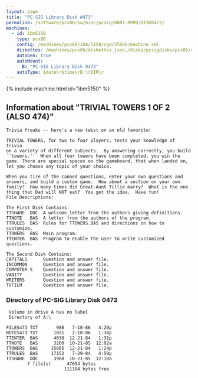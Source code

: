 ```yaml
---
layout: page
title: "PC-SIG Library Disk #473"
permalink: /software/pcx86/sw/misc/pcsig/0001-0999/DISK0473/
machines:
  - id: ibm5150
    type: pcx86
    config: /machines/pcx86/ibm/5150/cga/256kb/machine.xml
    diskettes: /machines/pcx86/diskettes.json,/disks/pcsigdisks/pcx86/diskettes.json
    autoGen: true
    autoMount:
      B: "PC-SIG Library Disk 0473"
    autoType: $date\r$time\rB:\rDIR\r
---
```


{% include machine.html id="ibm5150" %}

## Information about "TRIVIAL TOWERS 1 OF 2 (ALSO 474)"

    Trivia freaks -- here's a new twist on an old favorite!
    
    TRIVIAL TOWERS, for two to four players, tests your knowledge of trivia
    on a variety of different subjects.  By answering correctly, you build
    ``towers.''  When all four towers have been completed, you win the
    game. There are special spaces on the gameboard, that when landed on,
    let you choose any topic of your choice.
    
    When you tire of the canned questions, enter your own questions and
    answers, and build a custom game.  How about a section on your own
    family?  How many times did Great-Aunt Tillie marry?  What is the one
    thing that Dad will NOT eat?  You get the idea.  Have fun!
    File Descriptions:
    
    The First Disk Contains:
    TTSHARE  DOC  A welcome letter from the authors giving definitions.
    TTNOTE   BAS  A letter from the authors of the program.
    TTRULES  BAS  Rules for TTOWERS.BAS and directions on how to customize.
    TTOWERS  BAS  Main program.
    TTENTER  BAS  Program to enable the user to write customized questions.
    
    The Second Disk Contains:
    CAPITALS      Question and answer file.
    INCOMMON      Question and answer file.
    COMPUTER S    Question and answer file.
    VANITY        Question and answer file.
    WRITERS       Question and answer file.
    TVFILM        Question and answer file.

### Directory of PC-SIG Library Disk 0473

     Volume in drive A has no label
     Directory of A:\

    FILES473 TXT       980   7-10-86   4:20p
    NOTES473 TXT      1851   2-10-86   1:34p
    TTENTER  BAS      4638  12-21-84   1:31p
    TTNOTE   BAS      3200  10-21-85  12:02a
    TTOWERS  BAS     15865  12-21-84   1:24p
    TTRULES  BAS     17152   7-29-84   4:50p
    TTSHARE  DOC      3968  10-21-85  12:10a
            7 file(s)      47654 bytes
                          111104 bytes free
